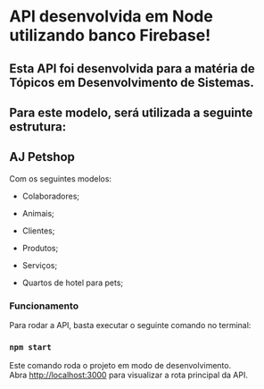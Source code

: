 # API desenvolvida em Node utilizando banco Firebase!

## Esta API foi desenvolvida para a matéria de Tópicos em Desenvolvimento de Sistemas.

## Para este modelo, será utilizada a seguinte estrutura:

## AJ Petshop

Com os seguintes modelos:

- Colaboradores;

- Animais;

- Clientes;

- Produtos;

- Serviços;

- Quartos de hotel para pets;

### Funcionamento

Para rodar a API, basta executar o seguinte comando no terminal:

### `npm start`

Este comando roda o projeto em modo de desenvolvimento.\
Abra [http://localhost:3000](http://localhost:3000) para visualizar a rota principal da API.